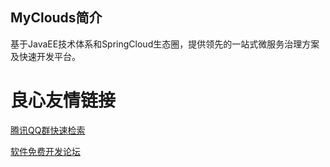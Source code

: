 ## MyClouds简介
基于JavaEE技术体系和SpringCloud生态圈，提供领先的一站式微服务治理方案及快速开发平台。

 # 良心友情链接

[腾讯QQ群快速检索](http://u.720life.cn/s/8cf73f7c)

[软件免费开发论坛](http://u.720life.cn/s/bbb01dc0)